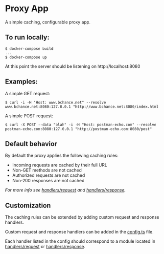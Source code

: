 # Proxy App
A simple caching, configurable proxy app.

## To run locally:
```
$ docker-compose build
...
$ docker-compose up
```

At this point the server should be listening on http://localhost:8080

## Examples:

A simple GET request:
```
$ curl -i -H "Host: www.bchance.net" --resolve www.bchance.net:8080:127.0.0.1 "http://www.bchance.net:8080/index.html
```

A simple POST request:
```
$ curl -X POST --data "blah" -i -H "Host: postman-echo.com" --resolve postman-echo.com:8080:127.0.0.1 "http://postman-echo.com:8080/post"
```


## Default behavior
By default the proxy applies the following caching rules:
* Incoming requests are cached by their full URL
* Non-GET methods are not cached
* Authorized requests are not cached
* Non-200 responses are not cached

*For more info see [handlers/request](handlers/request) and [handlers/response](handlers/response).*

## Customization
The caching rules can be extended by adding custom request and response handlers.

Custom request and response handlers can be added in the [config.ts](config.ts) file.

Each handler listed in the config should correspond to a module located in [handlers/request](handlers/request) or [handlers/response](handlers/response).
